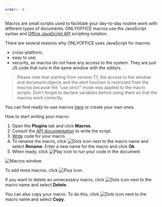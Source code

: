 ```yaml
---
order: -6
---
```


Macros are small scripts used to facilitate your day-to-day routine work with different types of documents. ONLYOFFICE macros use the JavaScript syntax and [Office JavaScript API](../../../Office%20API/Get%20Started/Overview/index.md) scripting notation.

There are several reasons why ONLYOFFICE uses JavaScript for macros:

- cross-platform,
- easy to use,
- security, as macros do not have any access to the system. They are just JS code that runs in the same window with the editors.

> Please note that starting from version 7.1, the access to the *window* and *document* objects and the *alert* function is restricted from the macros because the *"use strict"* mode was applied to the macro scripts. Don't forget to declare variables before using them so that the macros work correctly.

You can find ready-to-use macros [here](../Samples/index.md) or create your own ones.

How to start writing your macro:

1. Open the **Plugins** tab and click **Macros**.
2. Consult the [API documentation](../../../Office%20API/Get%20Started/Overview/index.md) to write the script.
3. [Write](../Writing%20macros/index.md) code for your macro.
4. To rename the macro, click ![Dots icon](/assets/images/plugins/dots.svg) next to the macro name and select **Rename**. Enter a new name for the macro and click **Ok**.
5. When ready, click ![Play icon](/assets/images/plugins/play.svg) to run your code in the document.

![Macros window](/assets/images/plugins/macro-window.png)

To add more macros, click ![Plus icon](/assets/images/plugins/plus.svg).

If you want to delete an unnecessary macro, click ![Dots icon](/assets/images/plugins/dots.svg) next to the macro name and select **Delete**.

You can also copy your macro. To do this, click ![Dots icon](/assets/images/plugins/dots.svg) next to the macro name and select **Copy**.
